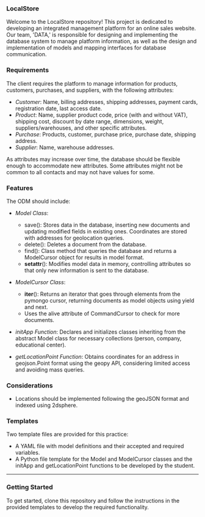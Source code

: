 ### LocalStore

Welcome to the LocalStore repository! This project is dedicated to developing an integrated management platform for an online sales website. Our team, 'DATA,' is responsible for designing and implementing the database system to manage platform information, as well as the design and implementation of models and mapping interfaces for database communication.

### Requirements

The client requires the platform to manage information for products, customers, purchases, and suppliers, with the following attributes:

- *Customer*: Name, billing addresses, shipping addresses, payment cards, registration date, last access date.
- *Product*: Name, supplier product code, price (with and without VAT), shipping cost, discount by date range, dimensions, weight, suppliers/warehouses, and other specific attributes.
- *Purchase*: Products, customer, purchase price, purchase date, shipping address.
- *Supplier*: Name, warehouse addresses.

As attributes may increase over time, the database should be flexible enough to accommodate new attributes. Some attributes might not be common to all contacts and may not have values for some.

### Features

The ODM should include:

- *Model Class*:
  - save(): Stores data in the database, inserting new documents and updating modified fields in existing ones. Coordinates are stored with addresses for geolocation queries.
  - delete(): Deletes a document from the database.
  - find(): Class method that queries the database and returns a ModelCursor object for results in model format.
  - __setattr__(): Modifies model data in memory, controlling attributes so that only new information is sent to the database.

- *ModelCursor Class*:
  - __iter__(): Returns an iterator that goes through elements from the pymongo cursor, returning documents as model objects using yield and next.
  - Uses the alive attribute of CommandCursor to check for more documents.

- *initApp Function*: Declares and initializes classes inheriting from the abstract Model class for necessary collections (person, company, educational center).
- *getLocationPoint Function*: Obtains coordinates for an address in geojson.Point format using the geopy API, considering limited access and avoiding mass queries.

### Considerations

- Locations should be implemented following the geoJSON format and indexed using 2dsphere.

### Templates

Two template files are provided for this practice:
- A YAML file with model definitions and their accepted and required variables.
- A Python file template for the Model and ModelCursor classes and the initApp and getLocationPoint functions to be developed by the student.

---

### Getting Started

To get started, clone this repository and follow the instructions in the provided templates to develop the required functionality.

